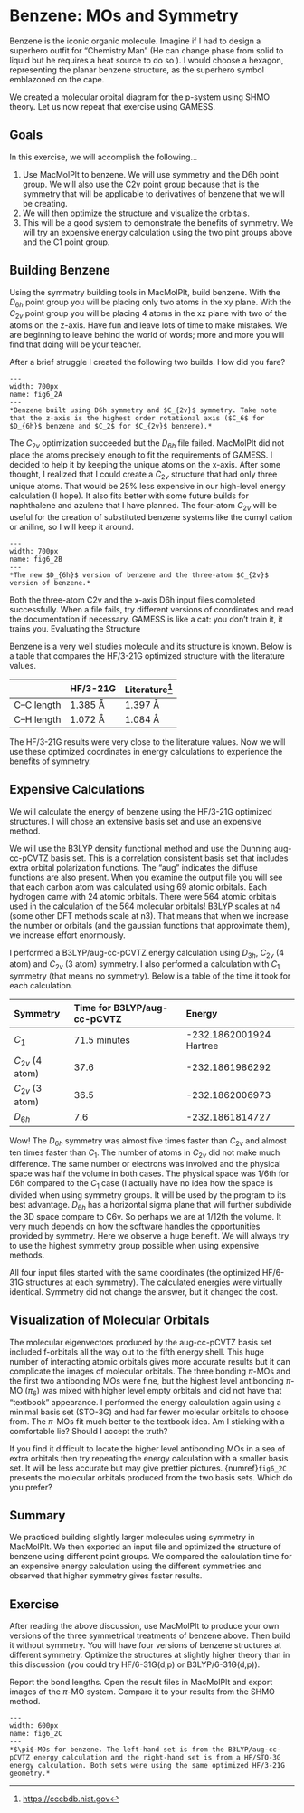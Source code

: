 # Benzene: MOs and Symmetry

Benzene is the iconic organic molecule. Imagine if I had to design a superhero outfit for “Chemistry Man” (He can change phase from solid to liquid but he requires a heat source to do so ). I would choose a hexagon, representing the planar benzene structure, as the superhero symbol emblazoned on the cape.

We created a molecular orbital diagram for the p-system using SHMO theory. Let us now repeat that exercise using GAMESS.

## Goals

In this exercise, we will accomplish the following…

1.	Use MacMolPlt to benzene. We will use symmetry and the D6h point group. We will also use the C2v point group because that is the symmetry that will be applicable to derivatives of benzene that we will be creating.
2.	We will then optimize the structure and visualize the orbitals. 
3.	This will be a good system to demonstrate the benefits of symmetry. We will try an expensive energy calculation using the two pint groups above and the C1 point group.

## Building Benzene

Using the symmetry building tools in MacMolPlt, build benzene. With the $D_{6h}$ point group you will be placing only two atoms in the xy plane. With the $C_{2v}$ point group you will be placing 4 atoms in the xz plane with two of the atoms on the z-axis. Have fun and leave lots of time to make mistakes. We are beginning to leave behind the world of words; more and more you will find that doing will be your teacher.

After a brief struggle I created the following two builds. How did you fare?

```{figure} images/pi-Benzene-1.png
---
width: 700px
name: fig6_2A
---
*Benzene built using D6h symmetry and $C_{2v}$ symmetry. Take note that the z-axis is the highest order rotational axis ($C_6$ for $D_{6h}$ benzene and $C_2$ for $C_{2v}$ benzene).*
```
The $C_{2v}$ optimization succeeded but the $D_{6h}$ file failed. MacMolPlt did not place the atoms precisely enough to fit the requirements of GAMESS. I decided to help it by keeping the unique atoms on the x-axis. After some thought, I realized that I could create a $C_{2v}$ structure that had only three unique atoms. That would be 25% less expensive in our high-level energy calculation (I hope). It also fits better with some future builds for naphthalene and azulene that I have planned.  The four-atom $C_{2v}$ will be useful for the creation of substituted benzene systems like the cumyl cation or aniline, so I will keep it around.

```{figure} images/pi-Benzene-2.png
---
width: 700px
name: fig6_2B
---
*The new $D_{6h}$ version of benzene and the three-atom $C_{2v}$ version of benzene.*
```

Both the three-atom C2v and the x-axis D6h input files completed successfully. When a file fails, try different versions of coordinates and read the documentation if necessary. GAMESS is like a cat: you don’t train it, it trains you. 
Evaluating the Structure

Benzene is a very well studies molecule and its structure is known. Below is a table that compares the HF/3-21G optimized structure with the literature values. 

|               |	HF/3-21G	| Literature[^literatutebenzene] |
| :----   | :----- | :----- |
| C–C length	| 1.385 Å	|   1.397 Å  |
| C–H length	| 1.072 Å	|    1.084 Å  |


The HF/3-21G results were very close to the literature values. Now we will use these optimized coordinates in energy calculations to experience the benefits of symmetry. 

## Expensive Calculations

We will calculate the energy of benzene using the HF/3-21G optimized structures. I will chose an extensive basis set and use an expensive method. 

We will use the B3LYP density functional method and use the Dunning aug-cc-pCVTZ basis set. This is a correlation consistent basis set that includes extra orbital polarization functions. The “aug” indicates the diffuse functions are also present. When you examine the output file you will see that each carbon atom was calculated using 69 atomic orbitals. Each hydrogen came with 24 atomic orbitals. There were 564 atomic orbitals used in the calculation of the 564 molecular orbitals!
B3LYP scales at n4 (some other DFT methods scale at n3). That means that when we increase the number or orbitals (and the gaussian functions that approximate them), we increase effort enormously.

I performed a B3LYP/aug-cc-pCVTZ energy calculation using $D_{3h}$, $C_{2v}$ (4 atom) and $C_{2v}$ (3 atom) symmetry. I also performed a calculation with $C_1$ symmetry (that means no symmetry). Below is a table of the time it took for each calculation.  

| Symmetry	| Time for B3LYP/aug-cc-pCVTZ 	| Energy | 
| :----     | :-----                  | :----- |
| $C_1$	| 71.5 minutes	| -232.1862001924 Hartree | 
| $C_{2v}$ (4 atom)	| 37.6	| -232.1861986292 | 
| $C_{2v}$ (3 atom)	| 36.5	| -232.1862006973 | 
| $D_{6h}$	| 7.6	| -232.1861814727 | 


Wow! The $D_{6h}$ symmetry was almost five times faster than $C_{2v}$ and almost ten times faster than $C_1$. The number of atoms in $C_{2v}$ did not make much difference. The same number or electrons was involved and the physical space was half the volume in both cases. The physical space was 1/6th for D6h compared to the $C_1$ case (I actually have no idea how the space is divided when using symmetry groups. It will be used by the program to its best advantage. $D_{6h}$ has a horizontal sigma plane that will further subdivide the 3D space compare to C6v. So perhaps we are at 1/12th the volume. It very much depends on how the software handles the opportunities provided by symmetry. Here we observe a huge benefit. We will always try to use the highest symmetry group possible when using expensive methods.

All four input files started with the same coordinates (the optimized HF/6-31G structures at each symmetry). The calculated energies were virtually identical. Symmetry did not change the answer, but it changed the cost. 

## Visualization of Molecular Orbitals

The molecular eigenvectors produced by the aug-cc-pCVTZ basis set included f-orbitals all the way out to the fifth energy shell. This huge number of interacting atomic orbitals gives more accurate results but it can complicate the images of molecular orbitals. The three bonding $\pi$-MOs and the first two antibonding MOs were fine, but the highest level antibonding $\pi$-MO ($\pi_6$) was mixed with higher level empty orbitals and did not have that “textbook” appearance. I performed the energy calculation again using a minimal basis set (STO-3G) and had far fewer molecular orbitals to choose from. The $\pi$-MOs fit much better to the textbook idea. Am I sticking with a comfortable lie? Should I accept the truth? 

If you find it difficult to locate the higher level antibonding MOs in a sea of extra orbitals then try repeating the energy calculation with a smaller basis set. It will be less accurate but may give prettier pictures. {numref}`fig6_2C` presents the molecular orbitals produced from the two basis sets. Which do you prefer?

## Summary 

We practiced building slightly larger molecules using symmetry in MacMolPlt. We then exported an input file and optimized the structure of benzene using different point groups. We compared the calculation time for an expensive energy calculation using the different symmetries and observed that higher symmetry gives faster results.

## Exercise

After reading the above discussion, use MacMolPlt to produce your own versions of the three symmetrical treatments of benzene above. Then build it without symmetry. You will have four versions of benzene structures at different symmetry. Optimize the structures at slightly higher theory than in this discussion (you could try HF/6-31G(d,p) or B3LYP/6-31G(d,p)).

Report the bond lengths. Open the result files in MacMolPlt and export images of the $\pi$-MO system. Compare it to your results from the SHMO method.

```{figure} images/pi-Benzene-3.png
---
width: 600px
name: fig6_2C
---
*$\pi$-MOs for benzene. The left-hand set is from the B3LYP/aug-cc-pCVTZ energy calculation and the right-hand set is from a HF/STO-3G energy calculation. Both sets were using the same optimized HF/3-21G geometry.*
```


[^literatutebenzene]: https://cccbdb.nist.gov

